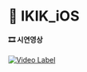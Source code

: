 # 💎 IKIK_iOS 

#### 🎞 시연영상
[![Video Label](http://img.youtube.com/vi/Q412VSAkng4/0.jpg)](https://youtu.be/Q412VSAkng4)
